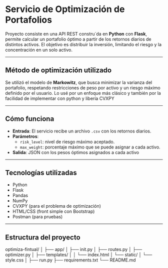 # Servicio de Optimización de Portafolios

Proyecto consiste en una API REST constru´da en **Python** con **Flask**, permite calcular un portafolio óptimo a partir de los retornos diarios de distintos activos. El objetivo es distribuir la inversión, limitando el riesgo y la concentración en un solo activo.

---

## Método de optimización utilizado

Se utilizó el modelo de **Markowitz**, que busca minimizar la varianza del portafolio, respetando restricciones de peso por activo y un riesgo máximo definido por el usuario. Lo usé por un enfoque más clásico y también por la facilidad de implementar con python y libería CVXPY


---

## Cómo funciona

- **Entrada**: El servicio recibe un archivo `.csv` con los retornos diarios.
- **Parámetros**:
  - `risk_level`: nivel de riesgo máximo aceptado.
  - `max_weight`: porcentaje máximo que se puede asignar a cada activo.
- **Salida**: JSON con los pesos óptimos asignados a cada activo

---

## Tecnologías utilizadas

- Python
- Flask
- Pandas
- NumPy
- CVXPY (para el problema de optimización)
- HTML/CSS (front simple con Bootstrap)
- Postman (para pruebas)

---

## Estructura del proyecto
optimiza-fintual/
│
├── app/
│ ├── init.py
│ ├── routes.py
│ ├── optimizer.py
│ ├── templates/
│ │ └── index.html
│ └── static/
│ └── style.css
│
├── run.py
├── requirements.txt
└── README.md
